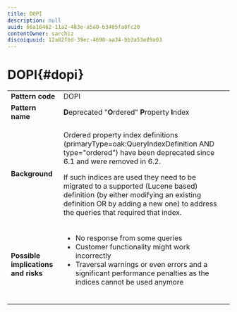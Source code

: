 ```yaml
---
title: DOPI
description: null
uuid: 66a16462-11a2-483e-a5a0-b3405fa8fc20
contentOwner: sarchiz
discoiquuid: 12a82fbd-39ec-4690-aa34-bb3a53e89a03
---
```


# DOPI{#dopi}

<table>
 <tbody>
  <tr>
   <td><strong>Pattern code</strong></td>
   <td>DOPI</td>
  </tr>
  <tr>
   <td><strong>Pattern name</strong></td>
   <td><strong>D</strong>eprecated "<strong>O</strong>rdered" <strong>P</strong>roperty <strong>I</strong>ndex</td>
  </tr>
  <tr>
   <td><strong>Background</strong></td>
   <td><p>Ordered property index definitions (primaryType=oak:QueryIndexDefinition AND type="ordered") have been deprecated since 6.1 and were removed in 6.2.</p> <p>If such indices are used they need to be migrated to a supported (Lucene based) definition (by either modifying an existing definition OR by adding a new one) to address the queries that required that index.</p> </td>
  </tr>
  <tr>
   <td><strong>Possible implications and risks</strong></td>
   <td>
    <ul>
     <li>No response from some queries</li>
     <li>Customer functionality might work incorrectly</li>
     <li>Traversal warnings or even errors and a significant performance penalties as the indices cannot be used anymore<br /><br /> </li>
    </ul> </td>
  </tr>
 </tbody>
</table>


